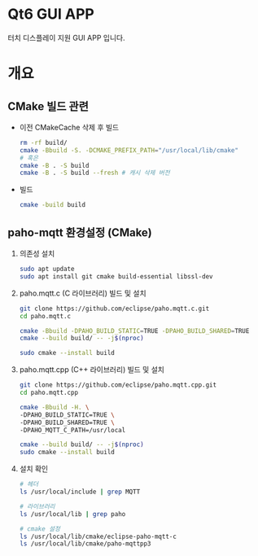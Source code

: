 # Qt6 GUI APP
터치 디스플레이 지원 GUI APP 입니다.

# 개요


## CMake 빌드 관련

- 이전 CMakeCache 삭제 후 빌드
    ```bash
    rm -rf build/
    cmake -Bbuild -S. -DCMAKE_PREFIX_PATH="/usr/local/lib/cmake"
    # 혹은
    cmake -B . -S build
    cmake -B . -S build --fresh # 캐시 삭제 버전
    ```

- 빌드
    ```bash
    cmake -build build
    ```

## paho-mqtt 환경설정 (CMake)

1. 의존성 설치

    ```bash
    sudo apt update
    sudo apt install git cmake build-essential libssl-dev
    ```

2. paho.mqtt.c (C 라이브러리) 빌드 및 설치

    ```bash
    git clone https://github.com/eclipse/paho.mqtt.c.git
    cd paho.mqtt.c

    cmake -Bbuild -DPAHO_BUILD_STATIC=TRUE -DPAHO_BUILD_SHARED=TRUE
    cmake --build build/ -- -j$(nproc)

    sudo cmake --install build
    ```

3. paho.mqtt.cpp (C++ 라이브러리) 빌드 및 설치

    ```bash
    git clone https://github.com/eclipse/paho.mqtt.cpp.git
    cd paho.mqtt.cpp

    cmake -Bbuild -H. \
    -DPAHO_BUILD_STATIC=TRUE \
    -DPAHO_BUILD_SHARED=TRUE \
    -DPAHO_MQTT_C_PATH=/usr/local

    cmake --build build/ -- -j$(nproc)
    sudo cmake --install build
    ```

4. 설치 확인

    ```bash
    # 헤더
    ls /usr/local/include | grep MQTT

    # 라이브러리
    ls /usr/local/lib | grep paho

    # cmake 설정
    ls /usr/local/lib/cmake/eclipse-paho-mqtt-c
    ls /usr/local/lib/cmake/paho-mqttpp3
    ```